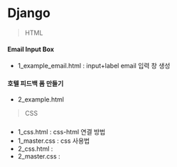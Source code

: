 # Django


> HTML
#### Email Input Box
- 1_example_email.html : input+label email 입력 창 생성

#### 호텔 피드백 폼 만들기
- 2_example.html

> CSS
### 
- 1_css.html : css-html 연결 방법
- 1_master.css : css 사용법
- 2_css.html : 
- 2_master.css :
